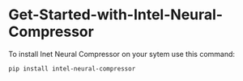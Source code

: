 # Get-Started-with-Intel-Neural-Compressor

To install Inet Neural Compressor on your sytem use this command:
```
pip install intel-neural-compressor
```
